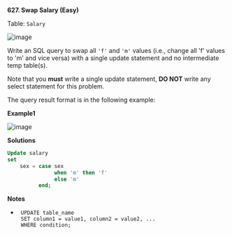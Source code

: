 **627. Swap Salary (Easy)**

Table: `Salary`

![image](https://user-images.githubusercontent.com/51500878/131238418-dafe3215-ed99-4a9e-a5dd-a8a32ff2bf11.png)

Write an SQL query to swap all `'f'` and `'m'` values (i.e., change all 'f' values to 'm' and vice versa) with a single update statement and no intermediate temp table(s).

Note that you **must** write a single update statement, **DO NOT** write any select statement for this problem.

The query result format is in the following example:

**Example1**

![image](https://user-images.githubusercontent.com/51500878/131238426-3d8a778d-318f-4aa8-bb20-2443111083cf.png)

**Solutions**

```sql
Update salary
set
    sex = case sex 
               when 'm' then 'f'
               else 'm'
          end;
```

**Notes**
- ```
   UPDATE table_name
   SET column1 = value1, column2 = value2, ...
   WHERE condition;
  ```
